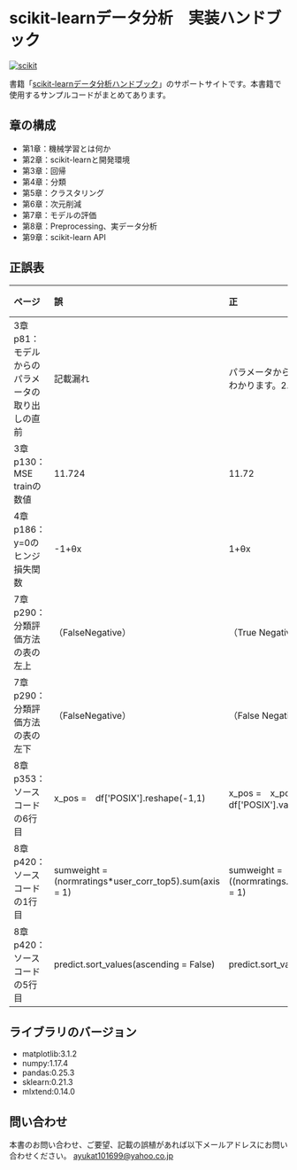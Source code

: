 # scikit-learnデータ分析　実装ハンドブック

<a href="https://www.amazon.co.jp/scikit-learn-%E3%83%87%E3%83%BC%E3%82%BF%E5%88%86%E6%9E%90-%E5%AE%9F%E8%B7%B5%E3%83%8F%E3%83%B3%E3%83%89%E3%83%96%E3%83%83%E3%82%AF-Python%E3%83%A9%E3%82%A4%E3%83%96%E3%83%A9%E3%83%AA%E5%AE%9A%E7%95%AA%E3%82%BB%E3%83%AC%E3%82%AF%E3%82%B7%E3%83%A7%E3%83%B3-%E6%AF%9B%E5%88%A9/dp/4798055425">![scikit](https://user-images.githubusercontent.com/40778791/108866924-0475b080-7638-11eb-8ea4-4a14f9e24eb5.PNG)</a>

書籍「[scikit-learnデータ分析ハンドブック](https://www.amazon.co.jp/scikit-learn-%E3%83%87%E3%83%BC%E3%82%BF%E5%88%86%E6%9E%90-%E5%AE%9F%E8%B7%B5%E3%83%8F%E3%83%B3%E3%83%89%E3%83%96%E3%83%83%E3%82%AF-Python%E3%83%A9%E3%82%A4%E3%83%96%E3%83%A9%E3%83%AA%E5%AE%9A%E7%95%AA%E3%82%BB%E3%83%AC%E3%82%AF%E3%82%B7%E3%83%A7%E3%83%B3-%E6%AF%9B%E5%88%A9/dp/4798055425)」のサポートサイトです。本書籍で使用するサンプルコードがまとめてあります。

## 章の構成
- 第1章：機械学習とは何か 
- 第2章：scikit-learnと開発環境  
- 第3章：回帰   
- 第4章：分類    
- 第5章：クラスタリング    
- 第6章：次元削減   
- 第7章：モデルの評価    
- 第8章：Preprocessing、実データ分析
- 第9章：scikit-learn API

## 正誤表
| ページ | 誤 | 正 | 補足 |
|:-----------|:------------|:------------|:------------|
| 3章 p81：モデルからのパラメータの取り出しの直前 | 記載漏れ | パラメータから住宅価格の上昇下落に影響がある特徴量がわかります。2.573のRMは上昇。|  |
| 3章 p130：MSE trainの数値 | 11.724 | 11.72 |  |
| 4章 p186：y=0のヒンジ損失関数| -1+θx | 1+θx |  |
| 7章 p290：分類評価方法の表の左上| （FalseNegative） | （True Negative） |  |
| 7章 p290：分類評価方法の表の左下| （FalseNegative） | （False Negative） |  |
| 8章 p353：ソースコードの6行目 | x_pos =　df['POSIX'].reshape(-1,1) | x_pos =　x_pos.reshape(-1,1)またはx_pos =　df['POSIX'].values.reshape(-1,1) |  |
| 8章 p420：ソースコードの1行目 |sumweight = (normratings*user_corr_top5).sum(axis = 1)| sumweight = ((normratings.notnull())*user_corr_top5.abs()).sum(axis = 1) |  |
| 8章 p420：ソースコードの5行目 | predict.sort_values(ascending = False) | predict.sort_values(ascending = False).head() |  |

## ライブラリのバージョン
- matplotlib:3.1.2
- numpy:1.17.4
- pandas:0.25.3
- sklearn:0.21.3
- mlxtend:0.14.0

## 問い合わせ
本書のお問い合わせ、ご要望、記載の誤植があれば以下メールアドレスにお問い合わせください。
ayukat101699@yahoo.co.jp
